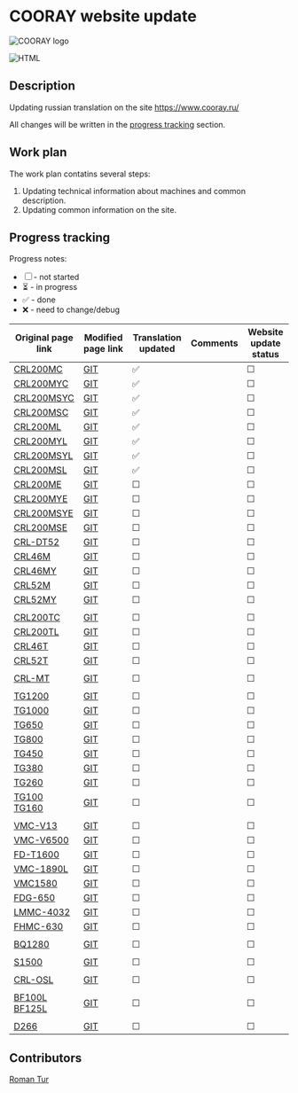 # COORAY website update


![COORAY logo](https://cdn.cnyandex.com/k495ieb/uploads/logo-8.png)


![HTML](https://img.shields.io/badge/html-%23E34F26.svg?style=for-the-badge&logo=html&logoColor=white)


## Description
Updating russian translation on the site https://www.cooray.ru/

All changes will be written in the [progress tracking](#progress-tracking) section.

## Work plan

The work plan contatins several steps: 

1. Updating technical information about machines and common description.
2. Updating common information on the site.


## Progress tracking

Progress notes:
* ☐ - not started
* ⏳ - in progress
* ✅ - done
* ❌ - need to change/debug


| **Original page link** | **Modified page link** | **Translation updated** | **Comments** | **Website update status** |
|------------------------|------------------------|------------|--------------|---------------------------|
| [CRL200MC](https://www.cooray.ru/crl200mc/-%D0%9F%D0%BE%D1%81%D1%82%D0%B0%D0%B2%D1%89%D0%B8%D0%BA/) | [GIT](https://github.com/RomanTurAliance/COORAY_site/blob/crl200mc/crl200mc_-%D0%9F%D0%BE%D1%81%D1%82%D0%B0%D0%B2%D1%89%D0%B8%D0%BA.html) | ✅ |  | ☐ |
| [CRL200MYC](https://www.cooray.ru/crl200myc/-%D0%9F%D0%BE%D1%81%D1%82%D0%B0%D0%B2%D1%89%D0%B8%D0%BA/) | [GIT](https://github.com/RomanTurAliance/COORAY_site/blob/crl200myc/crl200myc_-%D0%9F%D0%BE%D1%81%D1%82%D0%B0%D0%B2%D1%89%D0%B8%D0%BA.html) | ✅ |  | ☐ |
| [CRL200MSYC](https://www.cooray.ru/crl200msyc/-%D0%9F%D0%BE%D1%81%D1%82%D0%B0%D0%B2%D1%89%D0%B8%D0%BA/) | [GIT](https://github.com/RomanTurAliance/COORAY_site/blob/crl200msyc/crl200msyc_-%D0%9F%D0%BE%D1%81%D1%82%D0%B0%D0%B2%D1%89%D0%B8%D0%BA.html) | ✅ |  | ☐ |
| [CRL200MSC](https://www.cooray.ru/crl200msc/-%D0%9F%D0%BE%D1%81%D1%82%D0%B0%D0%B2%D1%89%D0%B8%D0%BA/) | [GIT](https://github.com/RomanTurAliance/COORAY_site/blob/crl200msc/crl200msc_-%D0%9F%D0%BE%D1%81%D1%82%D0%B0%D0%B2%D1%89%D0%B8%D0%BA.html) | ✅ |  | ☐ |
| [CRL200ML](https://www.cooray.ru/crl200ml/-%D0%9F%D0%BE%D1%81%D1%82%D0%B0%D0%B2%D1%89%D0%B8%D0%BA/) | [GIT](https://github.com/RomanTurAliance/COORAY_site/blob/crl200ml/crl200ml_-%D0%9F%D0%BE%D1%81%D1%82%D0%B0%D0%B2%D1%89%D0%B8%D0%BA.html) | ✅ |  | ☐ |
| [CRL200MYL](https://www.cooray.ru/crl200myl/-%D0%9F%D0%BE%D1%81%D1%82%D0%B0%D0%B2%D1%89%D0%B8%D0%BA/) | [GIT](https://github.com/RomanTurAliance/COORAY_site/blob/crl200myl/crl200myl_-%D0%9F%D0%BE%D1%81%D1%82%D0%B0%D0%B2%D1%89%D0%B8%D0%BA.html) | ✅ |  | ☐ |
| [CRL200MSYL](https://www.cooray.ru/crl200msyl/-%D0%9F%D0%BE%D1%81%D1%82%D0%B0%D0%B2%D1%89%D0%B8%D0%BA/) | [GIT](https://github.com/RomanTurAliance/COORAY_site/blob/crl200msyl/crl200msyl_-%D0%9F%D0%BE%D1%81%D1%82%D0%B0%D0%B2%D1%89%D0%B8%D0%BA.html) | ✅ |  | ☐ |
| [CRL200MSL](https://www.cooray.ru/crl200msl/-%D0%9F%D0%BE%D1%81%D1%82%D0%B0%D0%B2%D1%89%D0%B8%D0%BA/) | [GIT](https://github.com/RomanTurAliance/COORAY_site/blob/crl200msl/crl200msl_-%D0%9F%D0%BE%D1%81%D1%82%D0%B0%D0%B2%D1%89%D0%B8%D0%BA.html) | ✅ |  | ☐ |
| [CRL200ME](https://www.cooray.ru/crl200me/-%D0%9F%D0%BE%D1%81%D1%82%D0%B0%D0%B2%D1%89%D0%B8%D0%BA/) | [GIT]() | ☐ |  | ☐ |
| [CRL200MYE](https://www.cooray.ru/crl200mye/-%D0%9F%D0%BE%D1%81%D1%82%D0%B0%D0%B2%D1%89%D0%B8%D0%BA/) | [GIT]() | ☐ |  | ☐ |
| [CRL200MSYE](https://www.cooray.ru/crl200msye/-%D0%9F%D0%BE%D1%81%D1%82%D0%B0%D0%B2%D1%89%D0%B8%D0%BA/) | [GIT]() | ☐ |  | ☐ |
| [CRL200MSE](https://www.cooray.ru/crl200mse/-%D0%9F%D0%BE%D1%81%D1%82%D0%B0%D0%B2%D1%89%D0%B8%D0%BA/) | [GIT]() | ☐ |  | ☐ |
| [CRL-DT52](https://www.cooray.ru/crl-dt52/-%D0%9F%D0%BE%D1%81%D1%82%D0%B0%D0%B2%D1%89%D0%B8%D0%BA/) | [GIT]() | ☐ |  | ☐ |
| [CRL46M](https://www.cooray.ru/crl46m/-%D0%9F%D0%BE%D1%81%D1%82%D0%B0%D0%B2%D1%89%D0%B8%D0%BA/) | [GIT]() | ☐ |  | ☐ |
| [CRL46MY](https://www.cooray.ru/crl46my/-%D0%9F%D0%BE%D1%81%D1%82%D0%B0%D0%B2%D1%89%D0%B8%D0%BA/) | [GIT]() | ☐ |  | ☐ |
| [CRL52M](https://www.cooray.ru/crl52m/-%D0%9F%D0%BE%D1%81%D1%82%D0%B0%D0%B2%D1%89%D0%B8%D0%BA/) | [GIT]() | ☐ |  | ☐ |
| [CRL52MY](https://www.cooray.ru/crl52my/-%D0%9F%D0%BE%D1%81%D1%82%D0%B0%D0%B2%D1%89%D0%B8%D0%BA/) | [GIT]() | ☐ |  | ☐ |
|  |  |  |  |  |
| [CRL200TC](https://www.cooray.ru/crl200tc/-%D0%9F%D0%BE%D1%81%D1%82%D0%B0%D0%B2%D1%89%D0%B8%D0%BA/) | [GIT]() | ☐ |  | ☐ |
| [CRL200TL](https://www.cooray.ru/crl200tl/-%D0%9F%D0%BE%D1%81%D1%82%D0%B0%D0%B2%D1%89%D0%B8%D0%BA/) | [GIT]() | ☐ |  | ☐ |
| [CRL46T](https://www.cooray.ru/crl46t/-%D0%9F%D0%BE%D1%81%D1%82%D0%B0%D0%B2%D1%89%D0%B8%D0%BA/) | [GIT]() | ☐ |  | ☐ |
| [CRL52T](https://www.cooray.ru/crl52t/-%D0%9F%D0%BE%D1%81%D1%82%D0%B0%D0%B2%D1%89%D0%B8%D0%BA/) | [GIT]() | ☐ |  | ☐ |
|  |  |  |  |  |
| [CRL-MT](https://www.cooray.ru/cr-mt/-%D0%9F%D0%BE%D1%81%D1%82%D0%B0%D0%B2%D1%89%D0%B8%D0%BA/) | [GIT]() | ☐ |  | ☐ |
|  |  |  |  |  |
| [TG1200](https://www.cooray.ru/5-%D0%BE%D1%81%D0%B5%D0%B2%D0%BE%D0%B9-tg1200/-%D0%9F%D0%BE%D1%81%D1%82%D0%B0%D0%B2%D1%89%D0%B8%D0%BA/) | [GIT]() | ☐ |  | ☐ |
| [TG1000](https://www.cooray.ru/5-%D0%BE%D1%81%D0%B5%D0%B2%D0%BE%D0%B9-tg1000/-%D0%9F%D0%BE%D1%81%D1%82%D0%B0%D0%B2%D1%89%D0%B8%D0%BA/) | [GIT]() | ☐ |  | ☐ |
| [TG650](https://www.cooray.ru/5-%D0%BE%D1%81%D0%B5%D0%B2%D0%BE%D0%B9-tg650/-%D0%9F%D0%BE%D1%81%D1%82%D0%B0%D0%B2%D1%89%D0%B8%D0%BA/) | [GIT]() | ☐ |  | ☐ |
| [TG800](https://www.cooray.ru/5-%D0%BE%D1%81%D0%B5%D0%B2%D0%BE%D0%B9-tg800/-%D0%9F%D0%BE%D1%81%D1%82%D0%B0%D0%B2%D1%89%D0%B8%D0%BA/) | [GIT]() | ☐ |  | ☐ |
| [TG450](https://www.cooray.ru/5-%D0%BE%D1%81%D0%B5%D0%B2%D0%BE%D0%B9-tg450/-%D0%9F%D0%BE%D1%81%D1%82%D0%B0%D0%B2%D1%89%D0%B8%D0%BA/) | [GIT]() | ☐ |  | ☐ |
| [TG380](https://www.cooray.ru/5-%D0%BE%D1%81%D0%B5%D0%B2%D0%BE%D0%B9-tg380/-%D0%9F%D0%BE%D1%81%D1%82%D0%B0%D0%B2%D1%89%D0%B8%D0%BA/) | [GIT]() | ☐ |  | ☐ |
| [TG260](https://www.cooray.ru/5-%D0%BE%D1%81%D0%B5%D0%B2%D0%BE%D0%B9-tg260/-%D0%9F%D0%BE%D1%81%D1%82%D0%B0%D0%B2%D1%89%D0%B8%D0%BA/) | [GIT]() | ☐ |  | ☐ |
| [TG100 TG160](https://www.cooray.ru/5-%D0%BE%D1%81%D0%B5%D0%B2%D0%BE%D0%B9-tg100c%C2%B7tg160/-%D0%9F%D0%BE%D1%81%D1%82%D0%B0%D0%B2%D1%89%D0%B8%D0%BA/) | [GIT]() | ☐ |  | ☐ |
|  |  |  |  |  |
| [VMC-V13](https://www.cooray.ru/vmc-v13/-%D0%9F%D0%BE%D1%81%D1%82%D0%B0%D0%B2%D1%89%D0%B8%D0%BA/) | [GIT]() | ☐ |  | ☐ |
| [VMC-V6500](https://www.cooray.ru/vmc-v6500/-%D0%9F%D0%BE%D1%81%D1%82%D0%B0%D0%B2%D1%89%D0%B8%D0%BA/) | [GIT]() | ☐ |  | ☐ |
| [FD-T1600](https://www.cooray.ru/fd-t1600/-%D0%9F%D0%BE%D1%81%D1%82%D0%B0%D0%B2%D1%89%D0%B8%D0%BA/) | [GIT]() | ☐ |  | ☐ |
| [VMC-1890L](https://www.cooray.ru/vmc-1890l/-%D0%9F%D0%BE%D1%81%D1%82%D0%B0%D0%B2%D1%89%D0%B8%D0%BA/) | [GIT]() | ☐ |  | ☐ |
| [VMC1580](https://www.cooray.ru/vmc-1580/-%D0%9F%D0%BE%D1%81%D1%82%D0%B0%D0%B2%D1%89%D0%B8%D0%BA/) | [GIT]() | ☐ |  | ☐ |
| [FDG-650](https://www.cooray.ru/fdg-650/-%D0%9F%D0%BE%D1%81%D1%82%D0%B0%D0%B2%D1%89%D0%B8%D0%BA/) | [GIT]() | ☐ |  | ☐ |
| [LMMC-4032](https://www.cooray.ru/lmmc-4032/-%D0%9F%D0%BE%D1%81%D1%82%D0%B0%D0%B2%D1%89%D0%B8%D0%BA/) | [GIT]() | ☐ |  | ☐ |
| [FHMC-630](https://www.cooray.ru/fhmc-630/-%D0%9F%D0%BE%D1%81%D1%82%D0%B0%D0%B2%D1%89%D0%B8%D0%BA/) | [GIT]() | ☐ |  | ☐ |
|  |  |  |  |  |
| [BQ1280](https://www.cooray.ru/bq1280/-%D0%9F%D0%BE%D1%81%D1%82%D0%B0%D0%B2%D1%89%D0%B8%D0%BA/) | [GIT]() | ☐ |  | ☐ |
|  |  |  |  |  |
| [S1500](https://www.cooray.ru/s1500a-b-c/-%D0%9F%D0%BE%D1%81%D1%82%D0%B0%D0%B2%D1%89%D0%B8%D0%BA/) | [GIT]() | ☐ |  | ☐ |
|  |  |  |  |  |
| [CRL-OSL](https://www.cooray.ru/crl-osl/-%D0%9F%D0%BE%D1%81%D1%82%D0%B0%D0%B2%D1%89%D0%B8%D0%BA/) | [GIT]() | ☐ |  | ☐ |
|  |  |  |  |  |
| [BF100L BF125L](https://www.cooray.ru/bf100l-bf125l/-%D0%9F%D0%BE%D1%81%D1%82%D0%B0%D0%B2%D1%89%D0%B8%D0%BA/) | [GIT]() | ☐ |  | ☐ |
|  |  |  |  |  |
| [D266](https://www.cooray.ru/d266/-%D0%9F%D0%BE%D1%81%D1%82%D0%B0%D0%B2%D1%89%D0%B8%D0%BA/) | [GIT]() | ☐ |  | ☐ |





## Contributors

[Roman Tur](https://github.com/RomanTurAliance)



